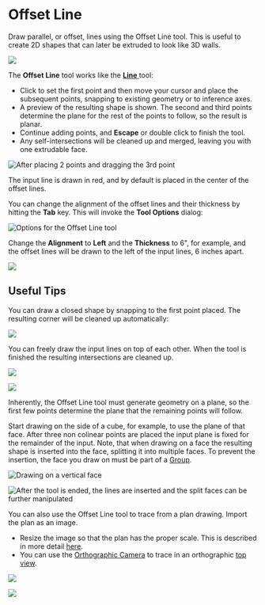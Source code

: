 # Offset Line

Draw parallel, or offset, lines using the Offset Line tool. This is useful to create 2D shapes that can later be extruded to look like 3D walls.

![](../.gitbook/assets/image%20%283%29.png)

The **Offset Line** tool works like the [**Line** ](https://windows.help.formit.autodesk.com/tool-library/line-tool)tool: 

* Click to set the first point and then move your cursor and place the subsequent points, snapping to existing geometry or to inference axes. 
* A preview of the resulting shape is shown. The second and third points determine the plane for the rest of the points to follow, so the result is planar.
* Continue adding points, and **Escape** or double click to finish the tool.
* Any self-intersections will be cleaned up and merged, leaving you with one extrudable face.

![After placing 2 points and dragging the 3rd point](../.gitbook/assets/walls1.png)

The input line is drawn in red, and by default is placed in the center of the offset lines. 

You can change the alignment of the offset lines and their thickness by hitting the **Tab** key. This will invoke the **Tool Options** dialog:

![Options for the Offset Line tool](../.gitbook/assets/walls2.png)

Change the **Alignment** to **Left** and the **Thickness** to 6", for example, and the offset lines will be drawn to the left of the input lines, 6 inches apart.

![](../.gitbook/assets/walls3.png)

## Useful Tips

You can draw a closed shape by snapping to the first point placed. The resulting corner will be cleaned up automatically:

![](../.gitbook/assets/walls4.png)

You can freely draw the input lines on top of each other. When the tool is finished the resulting intersections are cleaned up.

![](../.gitbook/assets/walls5.png)

![](../.gitbook/assets/walls6.png)

Inherently, the Offset Line tool must generate geometry on a plane, so the first few points determine the plane that the remaining points will follow. 

Start drawing on the side of a cube, for example, to use the plane of that face. After three non colinear points are placed the input plane is fixed for the remainder of the input. Note, that when drawing on a face the resulting shape is inserted into the face, splitting it into multiple faces. To prevent the insertion, the face you draw on must be part of a [Group](https://windows.help.formit.autodesk.com/tool-library/groups).

![Drawing on a vertical face](../.gitbook/assets/walls7.png)

![After the tool is ended, the lines are inserted and the split faces can be further manipulated](../.gitbook/assets/walls8.png)

You can also use the Offset Line tool to trace from a plan drawing. Import the plan as an image. 

* Resize the image so that the plan has the proper scale. This is described in more detail [here](https://windows.help.formit.autodesk.com/building-the-farnsworth-house/work-with-images-and-the-ground-plane). 
* You can use the [Orthographic Camera](orthographic-camera.md) to trace in an orthographic [top view](orthographic-views.md).

![](../.gitbook/assets/walls9.png)

![](../.gitbook/assets/walls10.png)



